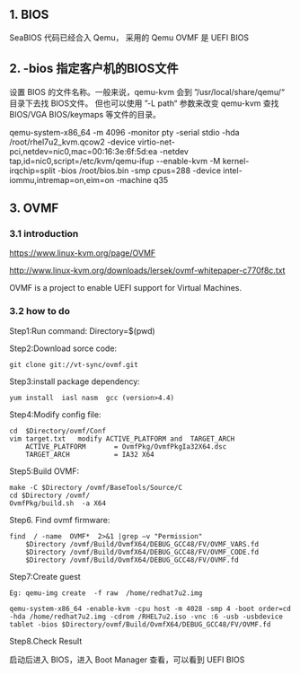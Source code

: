 ## 1. BIOS ##
SeaBIOS 代码已经合入 Qemu， 采用的 Qemu
OVMF 是 UEFI BIOS


## 2. -bios  指定客户机的BIOS文件 ##

设置 BIOS 的文件名称。一般来说，qemu-kvm 会到 ”/usr/local/share/qemu/“ 目录下去找 BIOS文件。
但也可以使用 ”-L path“ 参数来改变 qemu-kvm 查找 BIOS/VGA BIOS/keymaps 等文件的目录。

qemu-system-x86_64 -m 4096 -monitor pty -serial stdio -hda /root/rhel7u2_kvm.qcow2  -device virtio-net-pci,netdev=nic0,mac=00:16:3e:6f:5d:ea -netdev tap,id=nic0,script=/etc/kvm/qemu-ifup --enable-kvm -M kernel-irqchip=split -bios /root/bios.bin -smp cpus=288 -device intel-iommu,intremap=on,eim=on -machine q35

## 3. OVMF
### 3.1 introduction
https://www.linux-kvm.org/page/OVMF

http://www.linux-kvm.org/downloads/lersek/ovmf-whitepaper-c770f8c.txt

OVMF is a project to enable UEFI support for Virtual Machines.

### 3.2 how to do
Step1:Run command:  Directory=$(pwd)

Step2:Download sorce code: 

	git clone git://vt-sync/ovmf.git

Step3:install  package dependency:

	yum install  iasl nasm  gcc (version>4.4)

Step4:Modify config file:

	cd  $Directory/ovmf/Conf
	vim target.txt   modify ACTIVE_PLATFORM and  TARGET_ARCH
  		ACTIVE_PLATFORM       = OvmfPkg/OvmfPkgIa32X64.dsc
  		TARGET_ARCH           = IA32 X64

Step5:Build OVMF:

	make -C $Directory /ovmf/BaseTools/Source/C
	cd $Directory /ovmf/
	OvmfPkg/build.sh  -a X64

Step6.	Find ovmf firmware:
	
	find  / -name  OVMF*  2>&1 |grep –v "Permission"
		$Directory /ovmf/Build/OvmfX64/DEBUG_GCC48/FV/OVMF_VARS.fd
		$Directory /ovmf/Build/OvmfX64/DEBUG_GCC48/FV/OVMF_CODE.fd
		$Directory /ovmf/Build/OvmfX64/DEBUG_GCC48/FV/OVMF.fd

Step7:Create guest

    Eg: qemu-img create  -f raw  /home/redhat7u2.img

	qemu-system-x86_64 -enable-kvm -cpu host -m 4028 -smp 4 -boot order=cd -hda /home/redhat7u2.img -cdrom /RHEL7u2.iso -vnc :6 -usb -usbdevice tablet -bios $Directory/ovmf/Build/OvmfX64/DEBUG_GCC48/FV/OVMF.fd

Step8.Check Result

启动后进入 BIOS，进入 Boot Manager 查看，可以看到 UEFI BIOS


